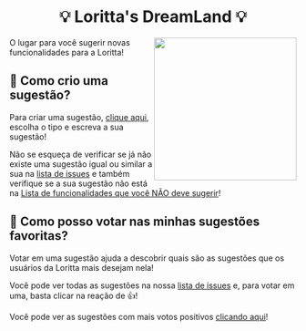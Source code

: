 <h1 align="center">💡 Loritta's DreamLand 💡</h1>
<img height="250" src="https://loritta.website/v3/assets/img/categories/miscellaneous/miscellaneous_298w.png" align="right">

O lugar para você sugerir novas funcionalidades para a Loritta!

## 🤔 Como crio uma sugestão?

Para criar uma sugestão, [clique aqui](https://github.com/LorittaBot/DreamLand/issues/new/choose), escolha o tipo e escreva a sua sugestão!

Não se esqueça de verificar se já não existe uma sugestão igual ou similar a sua na [lista de issues](https://github.com/LorittaBot/DreamLand/issues) e também verifique se a sua sugestão não está na [Lista de funcionalidades que você NÃO deve sugerir](https://github.com/LorittaBot/DreamLand/issues/17)!

## 🙋 Como posso votar nas minhas sugestões favoritas?

Votar em uma sugestão ajuda a descobrir quais são as sugestões que os usuários da Loritta mais desejam nela!

Você pode ver todas as sugestões na nossa [lista de issues](https://github.com/LorittaBot/DreamLand/issues) e, para votar em uma, basta clicar na reação de 👍!

Você pode ver as sugestões com mais votos positivos [clicando aqui](https://github.com/LorittaBot/DreamLand/issues?q=is%3Aissue+is%3Aopen+sort%3Areactions-%2B1-desc)!